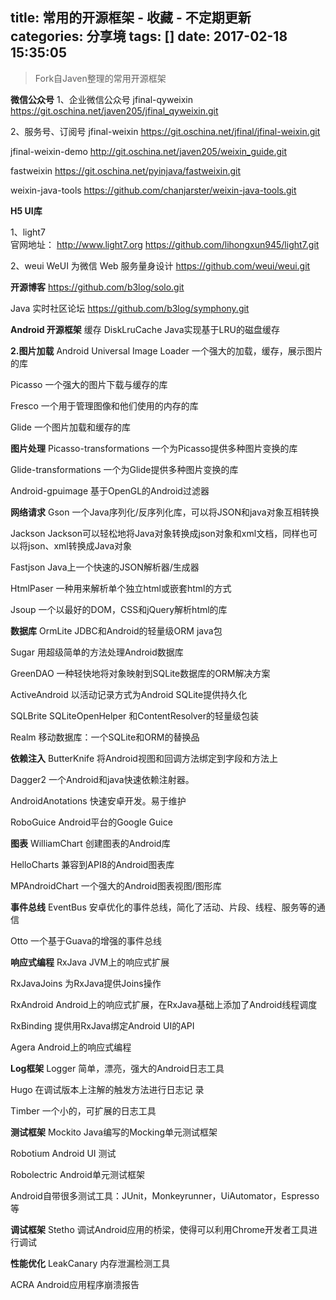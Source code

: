 title: 常用的开源框架 - 收藏 - 不定期更新
categories: 分享境
tags: []
date: 2017-02-18 15:35:05
---
> Fork自Javen整理的常用开源框架

**微信公众号**
1、企业微信公众号
jfinal-qyweixin 
https://git.oschina.net/javen205/jfinal_qyweixin.git

2、服务号、订阅号
jfinal-weixin
https://git.oschina.net/jfinal/jfinal-weixin.git

jfinal-weixin-demo
http://git.oschina.net/javen205/weixin_guide.git

fastweixin
https://git.oschina.net/pyinjava/fastweixin.git

weixin-java-tools
https://github.com/chanjarster/weixin-java-tools.git

**H5 UI库**

1、light7  
官网地址： http://www.light7.org
https://github.com/lihongxun945/light7.git

2、weui
WeUI 为微信 Web 服务量身设计
https://github.com/weui/weui.git

**开源博客**
https://github.com/b3log/solo.git

Java 实时社区论坛
https://github.com/b3log/symphony.git


**Android  开源框架**
缓存
DiskLruCache Java实现基于LRU的磁盘缓存

**2.图片加载**
Android Universal Image Loader 一个强大的加载，缓存，展示图片的库

Picasso 一个强大的图片下载与缓存的库

Fresco 一个用于管理图像和他们使用的内存的库

Glide 一个图片加载和缓存的库

**图片处理**
Picasso-transformations 一个为Picasso提供多种图片变换的库

Glide-transformations 一个为Glide提供多种图片变换的库

Android-gpuimage 基于OpenGL的Android过滤器

**网络请求**
Gson 一个Java序列化/反序列化库，可以将JSON和java对象互相转换

Jackson Jackson可以轻松地将Java对象转换成json对象和xml文档，同样也可以将json、xml转换成Java对象

Fastjson Java上一个快速的JSON解析器/生成器

HtmlPaser 一种用来解析单个独立html或嵌套html的方式

Jsoup 一个以最好的DOM，CSS和jQuery解析html的库


**数据库**
OrmLite JDBC和Android的轻量级ORM java包

Sugar 用超级简单的方法处理Android数据库

GreenDAO 一种轻快地将对象映射到SQLite数据库的ORM解决方案

ActiveAndroid 以活动记录方式为Android SQLite提供持久化

SQLBrite SQLiteOpenHelper 和ContentResolver的轻量级包装

Realm 移动数据库：一个SQLite和ORM的替换品

**依赖注入**
ButterKnife 将Android视图和回调方法绑定到字段和方法上

Dagger2 一个Android和java快速依赖注射器。

AndroidAnotations 快速安卓开发。易于维护

RoboGuice Android平台的Google Guice

**图表**
WilliamChart 创建图表的Android库

HelloCharts 兼容到API8的Android图表库

MPAndroidChart 一个强大的Android图表视图/图形库

**事件总线**
EventBus 安卓优化的事件总线，简化了活动、片段、线程、服务等的通信

Otto 一个基于Guava的增强的事件总线

**响应式编程**
RxJava JVM上的响应式扩展

RxJavaJoins 为RxJava提供Joins操作

RxAndroid Android上的响应式扩展，在RxJava基础上添加了Android线程调度

RxBinding 提供用RxJava绑定Android UI的API

Agera Android上的响应式编程

**Log框架**
Logger 简单，漂亮，强大的Android日志工具

Hugo 在调试版本上注解的触发方法进行日志记 录

Timber 一个小的，可扩展的日志工具

**测试框架**
Mockito Java编写的Mocking单元测试框架

Robotium Android UI 测试

Robolectric Android单元测试框架

Android自带很多测试工具：JUnit，Monkeyrunner，UiAutomator，Espresso等

**调试框架**
Stetho 调试Android应用的桥梁，使得可以利用Chrome开发者工具进行调试

**性能优化**
LeakCanary 内存泄漏检测工具

ACRA Android应用程序崩溃报告
